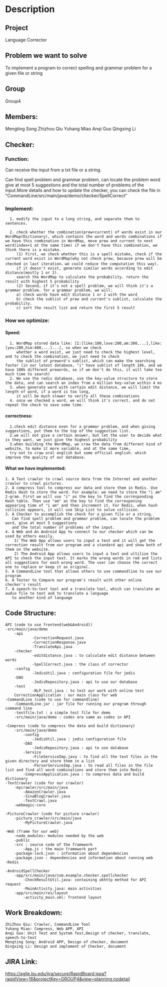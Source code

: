 # Description

## Project

Language Corrector

## Problem we want to solve

To implement a program to correct spelling and grammar problem for a given file or string

## Group

Group4

## Members:

Mengting Song
Zhizhou Qiu
Yuhang Miao
Anqi Guo
Qingxing Li

## Checker:

### Function:

Can receive the input from a txt file or a string.

Can find spell problem and grammar problem, can locate the problem word give at most 5 suggestions and the total number of problems of the input.More details and how to update the checker, you can check the file in "CommandLine/src/main/java/demo/checker/SpellCorrect"

### Implement:

      1. modify the input to a long string, and separate them to sentences.

      2. check whether the combination(prew+current) of words exist in our WordMap(Dictionary), which contains the word and words combinations if we have this combination in WordMap, move prew and current to next word(index+1 at the same time) if we don't have this combination, we think there is a mistake.
         (1) First, we check whether this is a spell mistake, check if the current word exist in WordMap(why not check prew, because prew will be checked in last iteration，we could reduce the computation this way).
         if it doesn't exist, generate similar words according to edit distance(mostly 1 or 2).
         search the WordMap to calculate the probability. return the result with highest 5 probability
         (2) Second, if it's not a spell problem, we will think it's a grammar problem. for a grammar problem, we will:
         a) check words have edit distance 1 or 2 with the word
         b) check the sublist of prew and current's sublist, calculate the probability.
         c) sort the result list and return the first 5 result

### How we optimize:

#### Speed:

      1. WordMap stored data like: [I:[like:100,love:200,am:300,...],like:[you:200,him:400,...]...], so when we check
         whether a word exist, we just need to check the highest level, and to check the combination, we just need to check
         the sublist of preword's sublist, which can make the searching faster (in our latest database, "i" have sublist of length 10k, and we have 100k different prewords, so if we don't do this, it will take too much time to search)
      2. We use the redis database, use the key-value structure to store the data, and can search an index from a million key-value within 4 ms
      3. when generate word with certain edit distance, we will limit the length of word, if a word is too long,
         it will be much slower to verify all these combinations
      4. once we checked a word, we will think it's correct, and do not repeat the check to save some time.

#### correctness:

      1.check edit distance even for a grammar problem, and when giving suggestions, put them to the top of the suggestion list.
      2.we will not give a certain answer, but let the user to decide what is they want. we just give the highest probability
      3.when building the WordMap, we craw the data from different kind of website, to make it more variable, and at the same time,
      try not to craw oral english but some official english. which improve the quality of our database.

#### What we have implemented:

    1. A Text crawler to crawl source data from the Internet and another crawler to crawl pictures.
    2. A compress tool to compress our data and store them in Redis. Use Redis Hash to store the word. For example: we need to store the "i am" 2-gram. First we will use "i" as the key to find the corresponding Hash table. Then use "am" as the key to find the corresponing appearing time of "i am" and then increment it. For Redis, when hash collision appears, it will use Skip List to solve collision.
    3. A Checker to accomplish the check for a given file or a string.
       Can find spell problem and grammar problem, can locate the problem word, give at most 5 suggestions
       and the total number of problems of the input.
    4. A Web and An Android App to connect to our checker which can be used by others easily. 
        1) The Web App allows users to input a text and it will get the correction result from our program and a standard api and show both of them on the website.
        2) The Android App allows users to input a text and ultilize the API to check the input text. It marks the wrong words in red and lists all suggestions for each wrong word. The user can choose the correct one to replace or keep it as original.
    5. A CommandLine tool that allows others to use commandline to use our program
    6. A Tester to Compare our program's result with other online checker's result
    7. A speech-to-text tool and a translate tool, which can translate an audio file to text and to translate a language
       to another kind of language

## Code Structure:

    API (code to use frontend(web&Android))
    -src/main/java/demo
        -api
                -CorrectionRequest.java
                -CorrectionResponse.java
                -TranslateApi.java
        -checker
                -editdistance.java : to calculate edit distance between words
                -SpellCorrect.java : the class of corrector
        -config
                -JedisUtil.java : configuration file for jedis
        -DAO
                -JedisRepository.java : api to use our database
        -test
                -NLP_test.java : to test our work with online test
        CorrectionApplication : our main class for web
    -CommandLine (code to use for commandline)
        -CommandLine.jar : jar file for running our program through command line
        -testfile.txt : a simple test file for demo
        -src/main/java/demo : codes are same as codes in API

    -Compress (code to compress the data and build dictionary)
        -src/main/java/demo
            -config
                -JedisUtil.java : jedis configuration file
            -DAO
                -JedisRepository.java : api to use database
            -Service
                -FileServiceImp.java : to find all the text files in the given directory and store them in a list
                -ParserServiceImp.java : to read all files in the file list and find all word combinations and store them into Redis
            -CompressApplication.java : to compress data and build dictionary
    -TextCrawler (code for our crawler)
        -mycrawler/src/main/java
            -AmazonCrawler.java
            -SinaBlogCrawler.java
            -TextCrawl.java
        -webmagic-core

    -PictureCrawler (code for picture crawler)
        -picture_crawler/src/main/java
            -MyPictureCrawler.java

    -Web (frame for our web)
        -node_modules: modules needed by the web
        -public
        -src : source code of the framework
            -App.js : the main framework part
        -package-lock.json : information about dependencies
        -package.json : dependencies and information about running web
    -Redis

    -AndroidSpellChecker
    	-app/src/main/java/com.example.checker.spellchecker
        	-CheckResultUtil.java: containing okhttp method for API request
            -MainActivity.java: main activities
        -app/src/main/res/layout
        	-activity_main.xml: frontend layout

## Work Breakdown:

    ZhiZhou Qiu: Crawler, CommandLine Tool
    Yuhang Miao: Compress, Web APP, API
    Anqi Guo: Unit Test and System Test,Design of checker, translate, speech-to-text
    Mengting Song: Android APP, Design of checker, document
    Qingxing Li: Design and implement of Checker, document

## JIRA Link:

https://agile.bu.edu/jira/secure/RapidBoard.jspa?rapidView=16&projectKey=GROUP4&view=planning.nodetail

